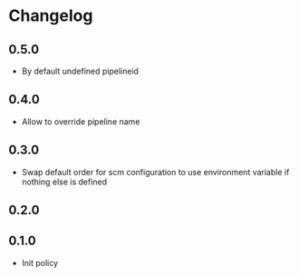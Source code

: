 # Changelog 

## 0.5.0

* By default undefined pipelineid

## 0.4.0

* Allow to override pipeline name

## 0.3.0

* Swap default order for scm configuration to use environment variable if nothing else is defined

## 0.2.0

## 0.1.0

* Init policy
